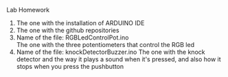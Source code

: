 Lab Homework
1. The one with the installation of ARDUINO IDE
2. The one with the github repositories
3. Name of the file: RGBLedControlPot.ino	 
   The one with the three potentiometers that control the RGB led
4. Name of the file: knockDetectorBuzzer.ino
   The one with the knock detector and the way it plays a sound when it's pressed, and also how it stops when you press the pushbutton
